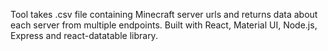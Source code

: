 Tool takes .csv file containing Minecraft server urls and returns data about each server from multiple endpoints.
Built with React, Material UI, Node.js, Express and react-datatable library.

